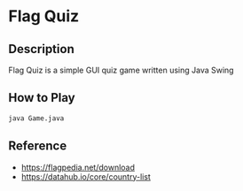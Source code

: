 # Flag Quiz

## Description

Flag Quiz is a simple GUI quiz game written using Java Swing

## How to Play

```bash
java Game.java
```

## Reference

- <https://flagpedia.net/download>
- <https://datahub.io/core/country-list>
